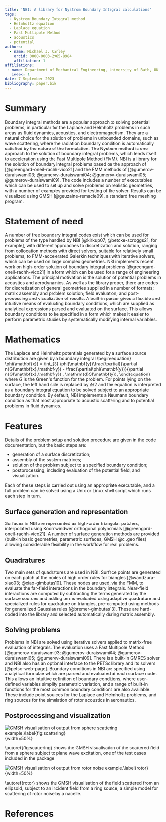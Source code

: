 ```yaml
---
title: 'NBI: A library for Nystrom Boundary Integral calculations'
tags:
  - Nystrom Boundary Integral method
  - Helmholtz equation
  - Laplace equation
  - Fast Multipole Method
  - acoustics
  - potential
authors:
  - name: Michael J. Carley
    orcid: 0000-0003-2965-8984
    affiliation: 1
affiliations:
 - name: Department of Mechanical Engineering, University of Bath, UK
   index: 1
date: 7 September 2023
bibliography: paper.bib
--- 
```


# Summary

Boundary integral methods are a popular approach to solving potential
problems, in particular for the Laplace and Helmholtz problems in such
areas as fluid dynamics, acoustics, and electromagnetism. They are a
natural choice for the solution of problems in unbounded domains, such
as wave scattering, where the radiation boundary condition is
automatically satisfied by the nature of the formulation. The Nystrom
method is one approach to the solution of boundary integral problems,
which lends itself to acceleration using the Fast Multipole Method
(FMM). NBI is a library for the solution of boundary integral problems
based on the approach of [@greengard-oneil-rachh-vico21] and the FMM
methods of [@gumerov-duraiswami03; @gumerov-duraiswami04;
@gumerov-duraiswami05; @gumerov-duraiswami09]. The code includes a
number of executables which can be used to set up and solve problems
on realistic geometries, with a number of examples provided for
testing of the solver. Results can be visualized using GMSH
[@geuzaine-remacle09], a standard free meshing program.

# Statement of need

A number of free boundary integral codes exist which can be used for
problems of the type handled by NBI [@kirkup07; @betcke-scroggs21, for
example], with different approaches to discretization and solution,
ranging from collocation methods with direct solvers, suitable for
relatively small problems, to FMM-accelerated Galerkin techniques with
iterative solvers, which can be used on large complex geometries. NBI
implements recent work on high-order solution of boundary integral
problems [@greengard-oneil-rachh-vico21] in a form which can be used
for a range of engineering applications. The principal motivation is
the solution of potential problems in acoustics and aerodynamics. As
well as the library proper, there are codes for discretization of
general geometries supplied in a number of formats; matrix assembly
and problem solution; field evaluation; and post-processing and
visualization of results. A built-in parser gives a flexible and
intuitive means of evaluating boundary conditions, which are supplied
as analytical expressions parsed and evaluated on the surface. This
allows boundary conditions to be specified in a form which makes it
easier to perform parametric studies by systematically modifying
internal variables. 

# Mathematics

The Laplace and Helmholtz potentials generated by a surface source
distribution are given by a boundary integral
\begin{equation}
\phi(\mathbf{x})
	=
	\int_{S}
	\phi(\mathbf{y})\frac{\partial}{\partial n}G(\mathbf{x},\mathbf{y})
	-
	\frac{\partial\phi(\mathbf{y})}{\partial n}G(\mathbf{x},\mathbf{y})
	\,
	\mathrm{d}S(\mathbf{y}),
\end{equation}
where $G$ is the Green's function for the problem. For points lying on
the surface, the left hand side is replaced by $\phi/2$ and the
equation is interpreted as a boundary integral equation to be solved
subject to an appropriate boundary condition. By default, NBI
implements a Neumann boundary condition as that most appropriate to
acoustic scattering and to potential problems in fluid dynamics. 

# Features

Details of the problem setup and solution procedure are given in the
code documentation, but the basic steps are:

- generation of a surface discretization;
- assembly of the system matrices;
- solution of the problem subject to a specified boundary condition;
- postprocessing, including evaluation of the potential field, and
  visualization.
  
Each of these steps is carried out using an appropriate executable,
and a full problem can be solved using a Unix or Linux shell script
which runs each step in turn. 

## Surface generation and representation

Surfaces in NBI are represented as high-order triangular patches,
interpolated using Koornwindwer orthogonal polynomials
[@greengard-oneil-rachh-vico21]. A number of surface generation
methods are provided (built-in basic geometries, parametric surfaces,
GMSH @c .geo files) allowing considerable flexibility in the workflow
for real problems. 

## Quadratures

Two main sets of quadratures are used in NBI. Surface points are
generated on each patch at the nodes of high order rules for triangles
[@wandzura-xiao03; @xiao-gimbutas10]. These nodes are used, via the
FMM, to evaluate the far-field interactions in the boundary
integrals. Near-field interactions are computed by subtracting the
terms generated by the surface sources and adding terms evaluated
using adaptive quadrature and specialized rules for quadrature on
triangles, pre-computed using methods for generalized Gaussian rules
[@bremer-gimbutas13]. These are hard-coded into the library and
selected automatically during matrix assembly.

## Solving problems

Problems in NBI are solved using iterative solvers applied to
matrix-free evaluation of integrals. The evaluation uses a Fast
Multipole Method [@gumerov-duraiswami03; @gumerov-duraiswami04;
@gumerov-duraiswami05; @gumerov-duraiswami09]. There is a built-in
GMRES solver and NBI also has an optional interface to the PETSc
library and its solvers [@petsc-web-page]. Boundary conditions in NBI
are specified using analytical formulae which are parsed and evaluated
at each surface node. This allows an intuitive definition of boundary
conditions, where user-defined variables simplify parametric
variation, and a range of built-in functions for the most common
boundary conditions are also available. These include point sources
for the Laplace and Helmholtz problems, and ring sources for the
simulation of rotor acoustics in aeronautics.

## Postprocessing and visualization
![GMSH visualisation of output from sphere scattering
example.\label{fig:scattering}](scattering.png){width=50%}

\autoref{fig:scattering} shows the GMSH visualisation of the
scattered field from a sphere subject to plane wave excitation, one of
the test cases included in the package. 

![GMSH visualisation of output from rotor noise
example.\label{rotor}](rotor.png){width=50%}

\autoref{rotor} shows the GMSH visualisation of the
field scattered from an ellipsoid, subject to an incident field from a
ring source, a simple model for scattering of rotor noise by a
nacelle. 

# References
